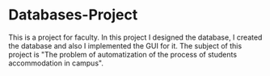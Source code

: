 # Databases-Project
This is a project for faculty. In this project I designed the database, I created the database and also I implemented the GUI for it. The subject of this project is "The problem of automatization of the process of students accommodation in campus".
